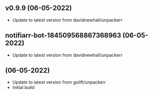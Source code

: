 
## v0.9.9 (06-05-2022)
- Update to latest version from davidnewhall/unpackerr

## notifiarr-bot-184509568867368963 (06-05-2022)
- Update to latest version from davidnewhall/unpackerr

##  (06-05-2022)
- Update to latest version from golift/unpackerr
- Initial build
